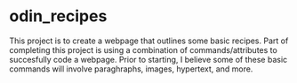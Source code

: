 # odin_recipes
This project is to create a webpage that outlines some basic recipes. Part of completing this project is using a combination of commands/attributes to succesfully code a webpage. Prior to starting, I believe some of these basic commands will involve paraghraphs, images, hypertext, and more. 